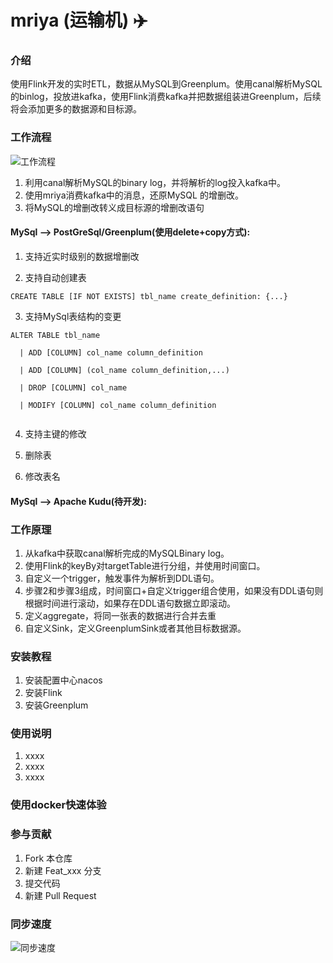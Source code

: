 # mriya (运输机) :airplane: 

### 介绍
使用Flink开发的实时ETL，数据从MySQL到Greenplum。使用canal解析MySQL的binlog，投放进kafka，使用Flink消费kafka并把数据组装进Greenplum，后续将会添加更多的数据源和目标源。

### 工作流程

![工作流程](http://image.wdmblog.cn/%E7%BD%91%E7%BB%9C%E6%8B%93%E6%89%91%E5%9B%BE%20%281%29.png "工作流程")

1. 利用canal解析MySQL的binary log，并将解析的log投入kafka中。
2. 使用mriya消费kafka中的消息，还原MySQL 的增删改。
3. 将MySQL的增删改转义成目标源的增删改语句

#### MySql --> PostGreSql/Greenplum(使用delete+copy方式):

1.  支持近实时级别的数据增删改

2.  支持自动创建表

```
CREATE TABLE [IF NOT EXISTS] tbl_name create_definition: {...} 
```

3.  支持MySql表结构的变更

```
ALTER TABLE tbl_name

  | ADD [COLUMN] col_name column_definition
  
  | ADD [COLUMN] (col_name column_definition,...) 
  
  | DROP [COLUMN] col_name 
  
  | MODIFY [COLUMN] col_name column_definition
  
```

4.  支持主键的修改

5.  删除表

6.  修改表名

#### MySql --> Apache Kudu(待开发):

### 工作原理
1. 从kafka中获取canal解析完成的MySQLBinary log。
2. 使用Flink的keyBy对targetTable进行分组，并使用时间窗口。
3. 自定义一个trigger，触发事件为解析到DDL语句。
4. 步骤2和步骤3组成，时间窗口+自定义trigger组合使用，如果没有DDL语句则根据时间进行滚动，如果存在DDL语句数据立即滚动。
5. 定义aggregate，将同一张表的数据进行合并去重
6. 自定义Sink，定义GreenplumSink或者其他目标数据源。


### 安装教程

1.  安装配置中心nacos
2.  安装Flink
3.  安装Greenplum

### 使用说明

1.  xxxx
2.  xxxx
3.  xxxx

### 使用docker快速体验


### 参与贡献

1.  Fork 本仓库
2.  新建 Feat_xxx 分支
3.  提交代码
4.  新建 Pull Request

### 同步速度
![同步速度](http://image.wdmblog.cn/Mriya-QPS.png "同步速度")
